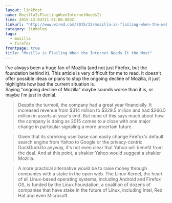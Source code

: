 ```yaml
---
layout: linkPost
name: MozillaIsFlailingWhenInternetNeedsIt
time: 2015-12-04T21:51:00.003Z
linkurl: "http://www.wired.com/2015/12/mozilla-is-flailing-when-the-web-needs-it-the-most/"
category: linkblog
tags: 
  - mozilla
  - firefox
frontpage: true
title: "Mozilla is Flailing When the Internet Needs It the Most"
---
```


I've always been a huge fan of Mozilla (and not just Firefox, but the foundation behind it). This article is very difficult for me to read. It doesn't offer possible ideas or plans to stop the ongoing decline of Mozilla, it just highlights how bad the current situation is.  
Saying "ongoing decline of Mozilla" maybe sounds worse than it is, or maybe I'm just in denial.  

> Despite the turmoil, the company had a great year financially. It increased revenue from $314 million to $329.5 million and had $266.5 million in assets at year's end. But none of this says much about how the company is doing as 2015 comes to a close with one major change in particular signaling a more uncertain future.  

> Given that its shrinking user base can easily change Firefox's default search engine from Yahoo to Google or the privacy-centric DuckDuckGo anyway, it's not even clear that Yahoo will benefit from the deal. And at this point, a shakier Yahoo would suggest a shakier Mozilla.  

> A more practical alternative would be to raise money through companies with a stake in the open web. The Linux Kernel, the heart of all Linux-based operating systems, including Android and Firefox OS, is funded by the Linux Foundation, a coalition of dozens of companies that have stake in the future of Linux, including Intel, Red Hat and even Microsoft.  
